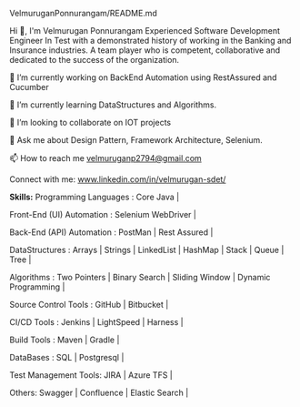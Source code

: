 VelmuruganPonnurangam/README.md

Hi 👋, I'm Velmurugan Ponnurangam
Experienced Software Development Engineer In Test with a demonstrated history of working in the Banking and Insurance industries.
A team player who is competent, collaborative and dedicated to the success of the organization.

🔭 I’m currently working on BackEnd Automation using RestAssured and Cucumber

🌱 I’m currently learning DataStructures and Algorithms.

👯 I’m looking to collaborate on IOT projects

💬 Ask me about Design Pattern, Framework Architecture, Selenium.

📫 How to reach me velmuruganp2794@gmail.com

Connect with me:
www.linkedin.com/in/velmurugan-sdet/

**Skills:**
Programming Languages :
Core Java |

Front-End (UI) Automation :
Selenium WebDriver |

Back-End (API) Automation :
PostMan | Rest Assured |

DataStructures :
Arrays | Strings | LinkedList | HashMap | Stack | Queue | Tree |

Algorithms :
Two Pointers | Binary Search | Sliding Window | Dynamic Programming |

Source Control Tools :
GitHub | Bitbucket |

CI/CD Tools :
Jenkins | LightSpeed | Harness |

Build Tools :
Maven | Gradle |

DataBases :
SQL | Postgresql |

Test Management Tools:
JIRA | Azure TFS |

Others:
Swagger | Confluence | Elastic Search |
